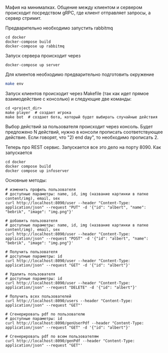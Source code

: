 Мафия на минималках. Общение между клиентом и сервером происходит
посредством gRPC, где клиент отправляет запросы, а сервер стримит.

Предварительно необходимо запустить rabbitmq
```
cd docker
docker-compose build
docker-compose up rabbitmq
```

Запуск сервера происходит через
```
docker-compose up server
```

Для клиентов необходимо предварительно подготовить окружение
```bash
make env
```

Запуск клиентов происходит через Makefile (так как идет прямое взаимодействие с консолью) и следующие две команды:
```
cd <project_dir>
make player  # создает игрока
make bot  # создает бота, который будет выбирать случайные действия
```

Выбор действий за пользователя происходит через консоль.
Будет предложено N действий, нужно в консоли прописать соответствующее действие.
Если говорят, что "2) end day", то необходимо прописать 2.

Теперь про REST сервис. Запускается все это дело на порту 8090. 
Как запускается
```
cd docker
docker compose build
docker compose up infoserver
```

Основные методы:
```
# изменить профиль пользователя
# доступные параметры: name, id, img (название картинки в папке content/img), email, sex
curl http://localhost:8090/user --header "Content-Type: application/json" --request "PUT" -d '{"id": "albert", "name": "bebrik", "image": "img.png"}'

# добавить пользователя
# доступные параметры: name, id, img (название картинки в папке content/img), email, sex
curl http://localhost:8090/user --header "Content-Type: application/json" --request "POST" -d '{"id": "albert", "name": "bebrik", "image": "img.png"}'

# Получить пользователя
# доступные параметры: id
curl http://localhost:8090/user --header "Content-Type: application/json" --request "GET" -d '{"id": "albert"}'

# Удалить пользователя
# доступные параметры: id
curl http://localhost:8090/user --header "Content-Type: application/json" --request "DELETE" -d '{"id": "albert"}'

# Получить всех пользователей
curl http://localhost:8090/users --header "Content-Type: application/json" --request "GET"'

# Сгенерировать pdf по пользователю
# доступные параметры: id
curl http://localhost:8090/genUserPdf --header "Content-Type: application/json" --request "GET" -d '{"id": "albert"}'

# Сгенерировать pdf по всем пользователям
curl http://localhost:8090/genPdf --header "Content-Type: application/json" --request "GET"'
```